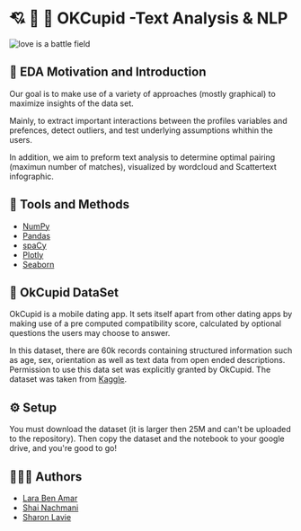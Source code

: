 
# 💘 💞 💋 OKCupid -Text Analysis & NLP

![love is a battle field](https://cdn.okccdn.com/media/img/logos/2019/1024-accessible.png)


## 🧰 EDA Motivation and Introduction


Our goal is to make use of a variety of approaches (mostly graphical) to maximize insights of the data set.

Mainly, to extract important interactions between the profiles variables and prefences, detect outliers, and test underlying assumptions whithin the users.

In addition, we aim to preform text analysis to determine optimal pairing (maximun number of matches), visualized by wordcloud and Scattertext infographic.

## 🔧	 Tools and Methods

 - [NumPy](https://numpy.org/)
 - [Pandas](https://pandas.pydata.org/)
 - [spaCy](https://spacy.io/)
 - [Plotly](https://plotly.com/)
 - [Seaborn](https://seaborn.pydata.org/)


## 📑 OkCupid DataSet

OkCupid is a mobile dating app. It sets itself apart from other dating apps by making use of a pre computed compatibility score, calculated by optional questions the users may choose to answer.

In this dataset, there are 60k records containing structured information such as age, sex, orientation as well as text data from open ended descriptions. Permission to use this data set was explicitly granted by OkCupid. The dataset was taken from [Kaggle](https://www.kaggle.com/andrewmvd/okcupid-profiles).


## ⚙️ Setup
You must download the dataset (it is larger then 25M and can't be uploaded to the repository).
Then copy the dataset and the notebook to your google drive, and you're good to go! 
## 🧑‍🤝‍🧑 Authors

- [Lara Ben Amar](https://github.com/larushba)
- [Shai Nachmani](https://github.com/ShaiNachmani)
- [Sharon Lavie](https://github.com/Sharronlav)


